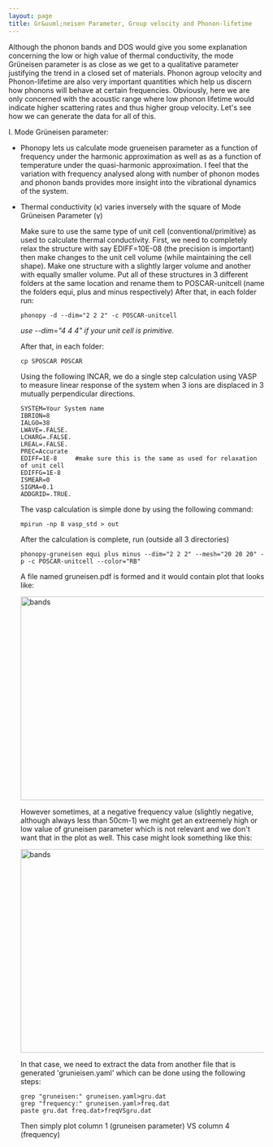 ```yaml
---
layout: page
title: Gr&uuml;neisen Parameter, Group velocity and Phonon-lifetime
---
```

Although the phonon bands and DOS would give you some explanation concerning the low or high value of thermal conductivity, the mode Gr&uuml;neisen parameter is as close as we get to a qualitative parameter justifying the trend in a closed set of materials. Phonon agroup velocity and Phonon-lifetime are also very important quantities which help us discern how phonons will behave at certain frequencies. Obviously, here we are only concerned with the acoustic range where low phonon lifetime would indicate higher scattering rates and thus higher group velocity. Let's see how we can generate the data for all of this.

I. Mode Gr&uuml;neisen parameter:

- Phonopy lets us calculate mode grueneisen parameter as a function of frequency under the harmonic approximation as well as as a function of temperature under the quasi-harmonic approximation. I feel that the variation with frequency analysed along with number of phonon modes and phonon bands provides more insight into the vibrational dynamics of the system.

- Thermal conductivity (&kappa;) varies inversely with the square of Mode Gr&uuml;neisen Parameter (&gamma;)

  Make sure to use the same type of unit cell (conventional/primitive) as used to calculate thermal conductivity.
First, we need to completely relax the structure with say EDIFF=10E-08 (the precision is important) then make changes to the unit cell volume (while maintaining the cell shape). Make one structure with a slightly larger volume and another with equally smaller volume. Put all of these structures in 3 different folders at the same location and rename them to POSCAR-unitcell (name the folders equi, plus and minus respectively) After that, in each folder run:

  ```
  phonopy -d --dim="2 2 2" -c POSCAR-unitcell
  ```
  *use --dim="4 4 4" if your unit cell is primitive.*

  After that, in each folder:
  ```
  cp SPOSCAR POSCAR
  ```
  Using the following INCAR, we do a single step calculation using VASP to measure linear response of the system when 3 ions are displaced in 3 mutually perpendicular directions.
  ````
  SYSTEM=Your System name
  IBRION=8
  IALGO=38
  LWAVE=.FALSE.
  LCHARG=.FALSE.
  LREAL=.FALSE.
  PREC=Accurate
  EDIFF=1E-8     #make sure this is the same as used for relaxation of unit cell
  EDIFFG=1E-8
  ISMEAR=0
  SIGMA=0.1
  ADDGRID=.TRUE.
  ````
  The vasp calculation is simple done by using the following command:
  ````
  mpirun -np 8 vasp_std > out
  ````
  After the calculation is complete, run (outside all 3 directories)
  ```` 
  phonopy-gruneisen equi plus minus --dim="2 2 2" --mesh="20 20 20" -p -c POSCAR-unitcell --color="RB"
  ````
  A file named gruneisen.pdf is formed and it would contain  plot that looks like:
  
  <img src="/pcr/ph3.svg" alt="bands" width="900" height="400">
  
  However sometimes, at a negative frequency value (slightly negative, although always less than 50cm-1) we might get an extreemely high or low value of gruneisen parameter which is not relevant and we don't want that in the plot as well. 
  This case might look something like this:
  
  <img src="/pcr/ph4.svg" alt="bands" width="900" height="400">
  
  In that case, we need to extract the data from another file that is generated 'grunieisen.yaml' which can be done using the following steps:
  ```
  grep "gruneisen:" gruneisen.yaml>gru.dat
  grep "frequency:" gruneisen.yaml>freq.dat
  paste gru.dat freq.dat>freqVSgru.dat
  ```
  Then simply plot column 1 (gruneisen parameter) VS column 4 (frequency) 
